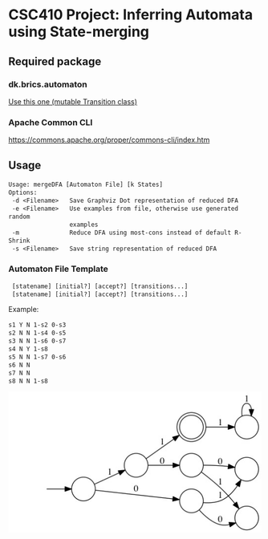 # CSC410 Project: Inferring Automata using State-merging

## Required package

### dk.brics.automaton

[Use this one (mutable Transition class)](https://github.com/StivoEgg/dk.brics.automaton)

### Apache Common CLI

https://commons.apache.org/proper/commons-cli/index.htm

## Usage

```
Usage: mergeDFA [Automaton File] [k States]
Options:
 -d <Filename>   Save Graphviz Dot representation of reduced DFA
 -e <Filename>   Use examples from file, otherwise use generated random
                 examples
 -m              Reduce DFA using most-cons instead of default R-Shrink
 -s <Filename>   Save string representation of reduced DFA
 ```

 ### Automaton File Template
```
 [statename] [initial?] [accept?] [transitions...]
 [statename] [initial?] [accept?] [transitions...]
```
 Example:

 ```
s1 Y N 1-s2 0-s3
s2 N N 1-s4 0-s5
s3 N N 1-s6 0-s7
s4 N Y 1-s8
s5 N N 1-s7 0-s6
s6 N N
s7 N N
s8 N N 1-s8
 ```

 ![](example.jpg)